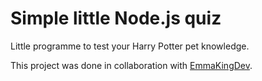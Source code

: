 # Simple little Node.js quiz 
Little programme to test your Harry Potter pet knowledge.

This project was done in collaboration with [EmmaKingDev](https://github.com/EmmaKingDev).
